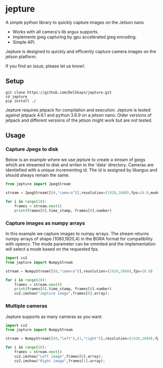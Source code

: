# jepture
A simple python library to quickly capture images on the Jetson nano

- Works with all camera's lib argus supports.
- Implements jpeg capturing by gpu accelerated jpeg encoding.
- Simple API.

Jepture is designed to quickly and efficently capture camera images on the jetson platform.

If you find an issue, please let us know!.

Setup
-----

```
git clone https://github.com/DelSkayn/jepture.git
cd jepture
pip install ./
```

Jepture requires jetpack for compilation and execution. 
Jepture is tested against jetpack 4.6.1 and python 3.6.9 on a jetson nano. 
Older versions of jetpack and different versions of the jetson might work but are not tested.

Usage
-----

### Capture Jpegs to disk
Below is an example where we use jepture to create a stream of jpegs which are streamed to disk and writen to the 'data' directory.
Cameras are identiefied with a unique incrementing id. The id is assigned by libargus and should always remain the same.
```python
from jepture import JpegStream

stream = JpegStream([(0,"camera")],resolution=(1920,1080),fps=10.0,mode=0,image_dir="./data")

for i in range(20):
    frames = stream.next()
    print(frames[0].time_stamp, frames[0].number)
```

### Capture images as numpy arrays 

In this example we capture images to numpy arrays. The stream returns numpy arrays of shape (1080,1920,4) in the 
BGRA format for compatibility with opencv.
The mode parameter can be ommited and the implementation will select a mode based on the requested fps.
```python
import cv2
from jepture import NumpyStream

stream = NumpyStream([(0,"camera")],resolution=(1920,1080),fps=10.0)

for i in range(20):
    frames = stream.next()
    print(frames[0].time_stamp, frames[0].number)
    cv2.imshow("Jepture image",frames[0].array);
```

### Multiple cameras

Jepture supports as many cameras as you want. 
```python
import cv2
from jepture import NumpyStream

stream = NumpyStream([(0,"left"),(1,"right")],resolution=(1920,1080),fps=3.0)

for i in range(20):
    frames = stream.next()
    cv2.imshow("Left image",frames[0].array);
    cv2.imshow("Right image",frames[1].array);
```

